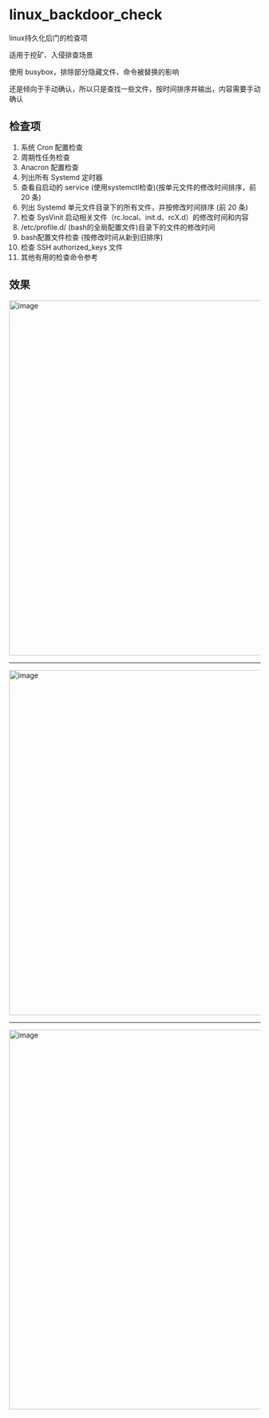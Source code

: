 # linux_backdoor_check
linux持久化后门的检查项

适用于挖矿、入侵排查场景


使用 busybox，排除部分隐藏文件、命令被替换的影响

还是倾向于手动确认，所以只是查找一些文件，按时间排序并输出，内容需要手动确认


## 检查项
1. 系统 Cron 配置检查
2. 周期性任务检查
3. Anacron 配置检查
4. 列出所有 Systemd 定时器
5. 查看自启动的 service (使用systemctl检查)(按单元文件的修改时间排序，前 20 条)
6. 列出 Systemd 单元文件目录下的所有文件，并按修改时间排序 (前 20 条)
7. 检查 SysVinit 启动相关文件（rc.local、init.d、rcX.d）的修改时间和内容
8. /etc/profile.d/ (bash的全局配置文件)目录下的文件的修改时间
9. bash配置文件检查 (按修改时间从新到旧排序)
10. 检查 SSH authorized_keys 文件
11. 其他有用的检查命令参考

## 效果
<img width="711" alt="image" src="https://github.com/user-attachments/assets/b28a43a4-90de-4281-bc15-34dee0cf2c40" />

---

<img width="691" alt="image" src="https://github.com/user-attachments/assets/eb36c75d-0815-43cf-8e75-2a1fb8f56562" />

---

<img width="760" alt="image" src="https://github.com/user-attachments/assets/a6ebecdc-2bf7-4f45-bdbc-e5d11c912ad7" />
